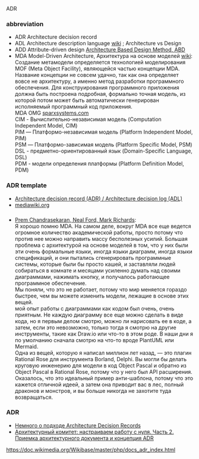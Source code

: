 ADR
### abbreviation 
- ADR Architecture decision record 
- ADL Architecture description language [wiki](https://en.wikipedia.org/wiki/Architecture_description_language) ; Architecture vs Design
- ADD Attribute-driven design [Architecture Based Design Method, ABD](https://en.wikipedia.org/wiki/Attribute-driven_design)
- MDA Model-Driven Architecture, Архитектура на основе моделей [wiki](https://ru.wikipedia.org/wiki/%D0%90%D1%80%D1%85%D0%B8%D1%82%D0%B5%D0%BA%D1%82%D1%83%D1%80%D0%B0,_%D1%83%D0%BF%D1%80%D0%B0%D0%B2%D0%BB%D1%8F%D0%B5%D0%BC%D0%B0%D1%8F_%D0%BC%D0%BE%D0%B4%D0%B5%D0%BB%D1%8C%D1%8E):  Создание метамодели определяется технологией моделирования MOF (Meta Object Facility), являющейся частью концепции MDA. Название концепции не совсем удачно, так как она определяет вовсе не архитектуру, а именно метод разработки программного обеспечения. Для конструирования программного приложения должна быть построена подробная, формально точная модель, из которой потом может быть автоматически генерирован исполняемый программный код приложения.  
MDA OMG [sparxsystems.com](https://sparxsystems.com/platforms/mda_tool.html)  
CIM - Вычислительно-независимая модель (Computation Independent Model, CIM)  
PIM — Платформо-независимая модель (Platform Independent Model, PIM)  
PSM — Платформо-зависимая модель (Platform Specific Model, PSM)  
DSL - предметно-ориентированный язык (Domain-Specific Language, DSL)  
PDM - модели определения платформы (Platform Definition Model, PDM)  

### ADR template
- [Architecture decision record (ADR) / Architecture decision log (ADL)](https://pragmatic-km.guide/practices/knowledge-registration/registration/architecture.html)
- [mediawiki.org](https://www.mediawiki.org/wiki/Architecture_decision_record_template)

### 
- [Prem Chandrasekaran, Neal Ford, Mark Richards](https://www.thoughtworks.com/insights/podcasts/technology-podcasts/architecture-as-code):  
Я хорошо помню MDA. На самом деле, вокруг MDA все еще ведется огромное количество академической работы, просто потому что против нее можно направить массу бесполезных усилий. Большая проблема с архитектурой на основе моделей в том, что у них были эти очень формальные языки, иногда языки диаграмм, иногда языки спецификаций, и они пытались сгенерировать программные системы, которые были бы просто кашей, и заставляли людей собираться в комнате и месяцами усиленно думать над своими диаграммами, нажимать кнопку, и получалось работающее программное обеспечение.  
Мы поняли, что это не работает, потому что мир меняется гораздо быстрее, чем вы можете изменить модели, лежащие в основе этих вещей.  
 мой опыт работы с диаграммами как кодом был очень, очень приятным. Не каждую диаграмму все еще можно сделать в виде кода, но я первым делом смотрю, можно ли нарисовать ее в коде, а затем, если это невозможно, только тогда я смотрю на другие инструменты, такие как Draw.io или что-то в этом роде. В наши дни я по умолчанию сначала смотрю на что-то вроде PlantUML или Mermaid.  
Одна из вещей, которую я написал миллион лет назад, — это плагин Rational Rose для инструмента Borland, Delphi. Вы могли бы делать круговую инженерию для модели в код Object Pascal и обратно из Object Pascal в Rational Rose, потому что у него был API расширения.
Оказалось, что это идеальный пример анти-шаблона, потому что это кажется отличной идеей, а затем она приводит вас в лес, полный драконов и монстров, и вы больше никогда не захотите туда возвращаться.  



### ADR
- [Немного о подходе Architecture Decision Records](https://habr.com/ru/companies/otus/articles/840412/)
- [Архитектурный комитет: настраиваем работу с нуля. Часть 2. Приемка архитектурного документа и концепция ADR](https://habr.com/ru/companies/agima/articles/939412/)

https://doc.wikimedia.org/Wikibase/master/php/docs_adr_index.html

